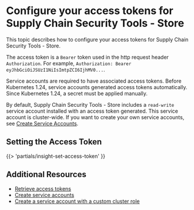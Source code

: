 # Configure your access tokens for Supply Chain Security Tools - Store

This topic describes how to configure your access tokens for Supply Chain Security Tools - Store.

The access token is a `Bearer` token used in the http request header
`Authorization`. For example, `Authorization: Bearer
eyJhbGciOiJSUzI1NiIsImtpZCI6IjhMV0...`.

Service accounts are required to have associated access tokens. Before
Kubernetes 1.24, service accounts generated access tokens automatically. Since
Kubernetes 1.24, a secret must be applied manually.

By default, Supply Chain Security Tools - Store includes a `read-write` service
account installed with an access token generated. This service account is
cluster-wide. If you want to create your own service accounts, see [Create
Service Accounts](create-service-account.hbs.md).

## Setting the Access Token

{{> 'partials/insight-set-access-token' }}

## Additional Resources

- [Retrieve access tokens](retrieve-access-tokens.hbs.md)
- [Create service accounts](create-service-account.hbs.md)
- [Create a service account with a custom cluster role](custom-role.hbs.md)
